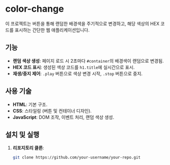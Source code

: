 # color-change
이 프로젝트는 버튼을 통해 랜덤한 배경색을 주기적으로 변경하고, 해당 색상의 HEX 코드를 표시하는 간단한 웹 애플리케이션입니다.

## 기능
- **랜덤 색상 생성**: 페이지 로드 시 2초마다 `#container`의 배경색이 랜덤으로 변경됨.
- **HEX 코드 표시**: 생성된 색상 코드를 `h1.title`에 실시간으로 표시.
- **재생/중지 제어**: `.play` 버튼으로 색상 변경 시작, `.stop` 버튼으로 중지.

## 사용 기술
- **HTML**: 기본 구조.
- **CSS**: 스타일링 (버튼 및 컨테이너 디자인).
- **JavaScript**: DOM 조작, 이벤트 처리, 랜덤 색상 생성.

## 설치 및 실행
1. **리포지토리 클론**:
   ```bash
   git clone https://github.com/your-username/your-repo.git
